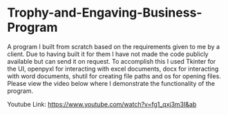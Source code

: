# Trophy-and-Engaving-Business-Program
A program I built from scratch based on the requirements given to me by a client. Due to having built it for them I have not made the 
code publicly available but can send it on request. To accomplish this I used Tkinter for the UI, openpyxl for interacting with excel documents, docx for interacting with word documents, shutil for creating file paths and os for opening files. Please view the video below where I demonstrate the functionality of the program.

Youtube Link: https://www.youtube.com/watch?v=fg1_qxj3m3I&ab
